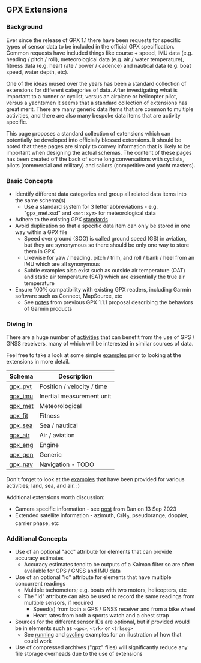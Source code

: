## GPX Extensions

### Background

Ever since the release of GPX 1.1 there have been requests for specific types of sensor data to be included in the official GPX specification. Common requests have included things like course + speed, IMU data (e.g. heading / pitch / roll), meteorological data (e.g. air / water temperature), fitness data (e.g. heart rate / power / cadence) and nautical data (e.g. boat speed, water depth, etc).

One of the ideas mused over the years has been a standard collection of extensions for different categories of data. After investigating what is important to a runner or cyclist, versus an airplane or helicopter pilot, versus a yachtsmen it seems that a standard collection of extensions has great merit. There are many generic data items that are common to multiple activities, and there are also many bespoke data items that are activity specific.

This page proposes a standard collection of extensions which can potentially be developed into officially blessed extensions. It should be noted that these pages are simply to convey information that is likely to be important when designing the actual schemas. The content of these pages has been created off the back of some long conversations with cyclists, pilots (commercial and military) and sailors (competitive and yacht masters).



### Basic Concepts

- Identify different data categories and group all related data items into the same schema(s)
  - Use a standard system for 3 letter abbreviations - e.g. "gpx_met.xsd" and `<met:xyz>` for meteorological data
- Adhere to the existing GPX [standards](../standards.md)
- Avoid duplication so that a specific data item can only be stored in one way within a GPX file
  - Speed over ground (SOG) is called ground speed (GS) in aviation, but they are synonymous so there should be only one way to store them in GPX
  - Likewise for yaw / heading, pitch / trim, and roll / bank / heel from an IMU which are all synonymous
  - Subtle examples also exist such as outside air temperature (OAT) and static air temperature (SAT) which are essentially the true air temperature
- Ensure 100% compatibility with existing GPX readers, including Garmin software such as Connect, MapSource, etc
  - See [notes](../proposal/garmin.md) from previous GPX 1.1.1 proposal describing the behaviors of Garmin products



### Diving In

There are a huge number of [activities](../landscape/activities.md) that can benefit from the use of GPS / GNSS receivers, many of which will be interested in similar sources of data.

Feel free to take a look at some simple [examples](examples/README.md) prior to looking at the extensions in more detail.

| Schema                       | Description                |
| ---------------------------- | -------------------------- |
| [gpx_pvt](gpx_pvt/README.md) | Position / velocity / time |
| [gpx_imu](gpx_imu/README.md) | Inertial measurement unit  |
| [gpx_met](gpx_met/README.md) | Meteorological             |
| [gpx_fit](gpx_fit/README.md) | Fitness                    |
| [gpx_sea](gpx_sea/README.md) | Sea / nautical             |
| [gpx_air](gpx_air/README.md) | Air / aviation             |
| [gpx_eng](gpx_eng/README.md) | Engine                     |
| [gpx_gen](gpx_gen/README.md) | Generic                    |
| [gpx_nav](gpx_nav/README.md) | Navigation - TODO          |

Don't forget to look at the [examples](examples/README.md) that have been provided for various activities; land, sea, and air. :)

Additional extensions worth discussion:

- Camera specific information - see [post](https://groups.io/g/gpx/message/83) from Dan on 13 Sep 2023
- Extended satellite information - azimuth, C/N<sub>0</sub>, pseudorange, doppler, carrier phase, etc



### Additional Concepts

- Use of an optional "acc" attribute for elements that can provide accuracy estimates
  - Accuracy estimates tend to be outputs of a Kalman filter so are often available for GPS / GNSS and IMU data
- Use of an optional "id" attribute for elements that have multiple concurrent readings
  - Multiple tachometers; e.g. boats with two motors, helicopters, etc
  - The "id" attribute can also be used to record the same readings from multiple sensors, if required
    - Speed(s) from both a GPS / GNSS receiver and from a bike wheel
    - Heart rates from both a sports watch and a chest strap
- Sources for the different sensor IDs are optional, but if provided would be in elements such as `<gpx>`, `<trk>` or `<trkseg>`
  - See [running](examples/fit/running.md) and [cycling](examples/fit/cycling.md) examples for an illustration of how that could work
- Use of compressed archives ("gpz" files) will significantly reduce any file storage overheads due to the use of extensions
